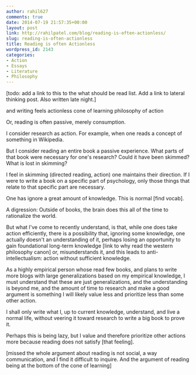 ```yaml
---
author: rahil627
comments: true
date: 2014-07-19 21:57:35+00:00
layout: post
link: http://rahilpatel.com/blog/reading-is-often-actionless/
slug: reading-is-often-actionless
title: Reading is often Actionless
wordpress_id: 2143
categories:
- Action
- Essays
- Literature
- Philosophy
---
```


[todo: add a link to this to the what should be read list. Add a link to lateral thinking post. Also written late night.]

and writing feels actionless
cone of learning
philosophy of action

Or, reading is often passive, merely consumption.

I consider research as action. For example, when one reads a concept of something in Wikipedia.

But I consider reading an entire book a passive experience. What parts of that book were necessary for one's research? Could it have been skimmed? What is lost in skimming?

I feel in skimming (directed reading, action) one maintains their direction. If I were to write a book on a specific part of psychology, only those things that relate to that specific part are necessary.

One has ignore a great amount of knowledge. This is normal [find vocab].

A digression: Outside of books, the brain does this all of the time to rationalize the world.

But what I've come to recently understand, is that, while one does take action efficiently, there is a possibility that, ignoring some knowledge, one actually doesn't an understanding of it, perhaps losing an opportunity to gain foundational long-term knowledge [link to why read the western philosophy canon] or, misunderstands it, and this leads to anti-intellectualism: action without sufficient knowledge.

As a highly empirical person whose read few books, and plans to write more blogs with large generalizations based on my empirical knowledge, I must understand that these are just generalizations, and the understanding is beyond me, and the amount of time to research and make a good argument is something I will likely value less and prioritize less than some other action.

I shall only write what I, up to current knowledge, understand, and live a normal life, without veering it toward research to write a big book to prove it.

Perhaps this is being lazy, but I value and therefore prioritize other actions more because reading does not satisfy [that feeling].

[missed the whole argument about reading is not social, a way communication, and I find it difficult to inquire. And the argument of reading being at the bottom of the cone of learning]
